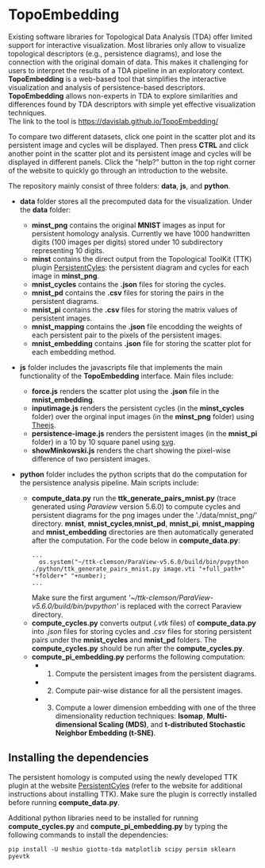 # TopoEmbedding
Existing software libraries for Topological Data Analysis (TDA) offer limited support for interactive visualization. Most libraries only allow to visualize topological descriptors (e.g., persistence diagrams), and lose the connection with the original domain of data. This makes it challenging for users to interpret the results of a TDA pipeline in an exploratory context. **TopoEmbedding** is a web-based tool that simplifies the interactive visualization and analysis of persistence-based descriptors. **TopoEmbedding** allows non-experts in TDA to explore similarities and differences found by TDA descriptors with simple yet effective visualization techniques.  
The link to the tool is https://davislab.github.io/TopoEmbedding/

To compare two different datasets, click one point in the scatter plot and its persistent image and cycles will be displayed. Then press **CTRL** and click another point in the scatter plot and its persistent image and cycles will be displayed in different panels.  Click the "help?" button in the top right corner of the website to quickly go through an introduction to the website.

The repository mainly consist of three folders: **data**, **js**, and **python**.

- **data** folder stores all the precomputed data for the visualization. Under the **data** folder:
   - **minst_png** contains the original **MNIST** images as input for persistent homology analysis. Currently we have 1000 handwritten digits (100 images per digits) stored under 10 subdirectory representing 10 digits.
   - **minst** contains the direct output from the Topological ToolKit (TTK) plugin [PersistentCyles](https://github.com/IuricichF/PersistenceCycles): the persistent diagram and cycles for each image in **minst_png**.
   - **mnist_cycles** contains the **.json** files for storing the cycles. 
   - **mnist_pd** contains the **.csv** files for storing the pairs in the persistent diagrams.
   - **mnist_pi** contains the **.csv** files for storing the matrix values of persistent images.
   - **mnist_mapping** contains the **.json** file encodding the weights of each persistent pair to the pixels of the persistent images.
   - **mnist_embedding** contains **.json** file for storing the scatter plot for each embedding method.

- **js** folder includes the javascripts file that implements the main functionality of the **TopoEmbedding** interface. Main files include:
   - **force.js** renders the scatter plot using the **.json** file in the **mnist_embedding**.
   - **inputimage.js** renders the persistent cycles (in the **minst_cycles** folder) over the orginal input images (in the **minst_png** folder) using [Theejs](https://threejs.org/).
   - **persistence-image.js** renders the persistent images (in the **mnist_pi** folder) in a 10 by 10 square panel using [svg](https://developer.mozilla.org/en-US/docs/Web/SVG).
   - **showMinkowski.js** renders the chart showing the pixel-wise difference of two persistent images.

- **python** folder includes the python scripts that do the computation for the persistence analysis pipeline. Main scripts include:
  - **compute_data.py** run the **ttk_generate_pairs_mnist.py**  (trace generated using *Paraview* version 5.6.0) to compute cycles and persistent diagrams for the png images under the './data/mnist_png/' directory. **mnist**, **mnist_cycles**,**mnist_pd**, **mnist_pi**, **mnist_mapping** and **mnist_embedding** directories are then automatically generated after the computation. For the code below in **compute_data.py**:
    ```
    ...
      os.system("~/ttk-clemson/ParaView-v5.6.0/build/bin/pvpython ./python/ttk_generate_pairs_mnist.py image.vti "+full_path+" "+folder+" "+number);
    ...
    ```
    Make sure the first argument *'~/ttk-clemson/ParaView-v5.6.0/build/bin/pvpython'* is replaced with the correct Paraview directory.
  - **compute_cycles.py** converts output (*.vtk* files) of **compute_data.py** into *.json* files for storing cycles and *.csv* files for storing persistent pairs under the **mnist_cycles** and **mnist_pd** folders. The **compute_cycles.py** should be run after the **compute_cycles.py**. 
  - **compute_pi_embedding.py** performs the following computation:
    - 1. Compute the persistent images from the persistent diagrams.
    - 2. Compute pair-wise distance for all the persistent images. 
    - 3. Compute a lower dimension embedding with one of the three dimensionality reduction techniques: **Isomap**, **Multi-dimensional Scaling (MDS)**, and **t-distributed Stochastic Neighbor Embedding (t-SNE)**.

## Installing the dependencies

The persistent homology is computed using the newly developed TTK plugin at the website [PersistentCyles](https://github.com/IuricichF/PersistenceCycles) (refer to the website for additional instructions about installing TTK). Make sure the plugin is correctly installed before running **compute_data.py**.

Additional python libraries need to be installed for running **compute_cycles.py** and **compute_pi_embedding.py** by typing the following commands to install the dependencies:

```
pip install -U meshio giotto-tda matplotlib scipy persim sklearn pyevtk

```




